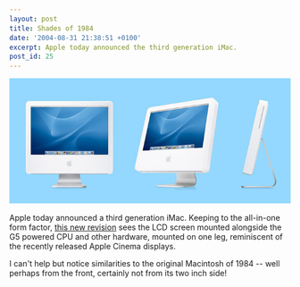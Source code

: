 ```yaml
---
layout: post
title: Shades of 1984
date: '2004-08-31 21:38:51 +0100'
excerpt: Apple today announced the third generation iMac.
post_id: 25
---
```

![Third Generation iMac](/assets/2004/08/imac_g5.jpg)

Apple today announced a third generation iMac. Keeping to the all-in-one form factor, [this new revision][1] sees the LCD screen mounted alongside the G5 powered CPU and other hardware, mounted on one leg, reminiscent of the recently released Apple Cinema displays.

I can't help but notice similarities to the original Macintosh of 1984 -- well perhaps from the front, certainly not from its two inch side!

[1]: http://www.apple.com/imac/